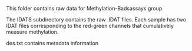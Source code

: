 This folder contains raw data for Methylation-Badsassays group

The IDATS subdirectory contains the raw .IDAT files. Each sample has two IDAT files corresponding to the red-green channels that cumulatively measure methylation.

des.txt contains metadata information